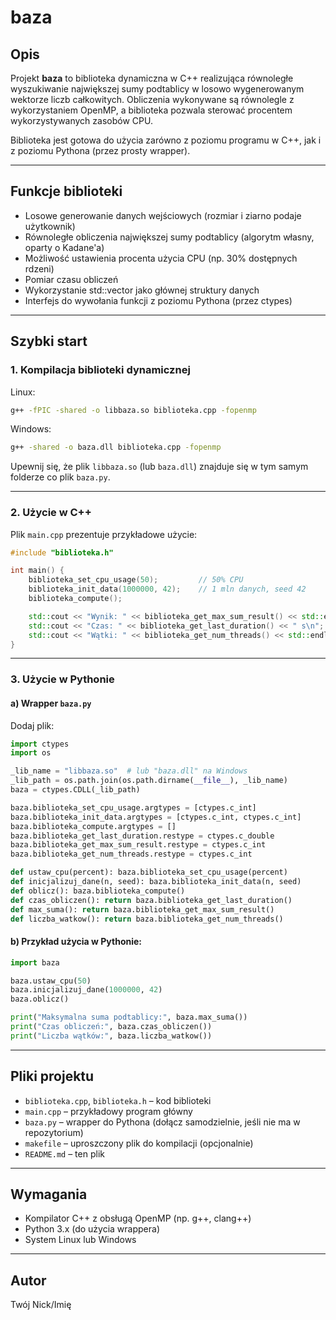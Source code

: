 # baza

## Opis

Projekt **baza** to biblioteka dynamiczna w C++ realizująca równoległe wyszukiwanie największej sumy podtablicy w losowo wygenerowanym wektorze liczb całkowitych. Obliczenia wykonywane są równolegle z wykorzystaniem OpenMP, a biblioteka pozwala sterować procentem wykorzystywanych zasobów CPU.

Biblioteka jest gotowa do użycia zarówno z poziomu programu w C++, jak i z poziomu Pythona (przez prosty wrapper).

---

## Funkcje biblioteki

- Losowe generowanie danych wejściowych (rozmiar i ziarno podaje użytkownik)
- Równoległe obliczenia największej sumy podtablicy (algorytm własny, oparty o Kadane'a)
- Możliwość ustawienia procenta użycia CPU (np. 30% dostępnych rdzeni)
- Pomiar czasu obliczeń
- Wykorzystanie std::vector jako głównej struktury danych
- Interfejs do wywołania funkcji z poziomu Pythona (przez ctypes)

---

## Szybki start

### 1. Kompilacja biblioteki dynamicznej

Linux:
```sh
g++ -fPIC -shared -o libbaza.so biblioteka.cpp -fopenmp
```
Windows:
```sh
g++ -shared -o baza.dll biblioteka.cpp -fopenmp
```

Upewnij się, że plik `libbaza.so` (lub `baza.dll`) znajduje się w tym samym folderze co plik `baza.py`.

---

### 2. Użycie w C++

Plik `main.cpp` prezentuje przykładowe użycie:  
```cpp
#include "biblioteka.h"

int main() {
    biblioteka_set_cpu_usage(50);         // 50% CPU
    biblioteka_init_data(1000000, 42);    // 1 mln danych, seed 42
    biblioteka_compute();

    std::cout << "Wynik: " << biblioteka_get_max_sum_result() << std::endl;
    std::cout << "Czas: " << biblioteka_get_last_duration() << " s\n";
    std::cout << "Wątki: " << biblioteka_get_num_threads() << std::endl;
}
```

---

### 3. Użycie w Pythonie

#### a) Wrapper `baza.py`  
Dodaj plik:
```python
import ctypes
import os

_lib_name = "libbaza.so"  # lub "baza.dll" na Windows
_lib_path = os.path.join(os.path.dirname(__file__), _lib_name)
baza = ctypes.CDLL(_lib_path)

baza.biblioteka_set_cpu_usage.argtypes = [ctypes.c_int]
baza.biblioteka_init_data.argtypes = [ctypes.c_int, ctypes.c_int]
baza.biblioteka_compute.argtypes = []
baza.biblioteka_get_last_duration.restype = ctypes.c_double
baza.biblioteka_get_max_sum_result.restype = ctypes.c_int
baza.biblioteka_get_num_threads.restype = ctypes.c_int

def ustaw_cpu(percent): baza.biblioteka_set_cpu_usage(percent)
def inicjalizuj_dane(n, seed): baza.biblioteka_init_data(n, seed)
def oblicz(): baza.biblioteka_compute()
def czas_obliczen(): return baza.biblioteka_get_last_duration()
def max_suma(): return baza.biblioteka_get_max_sum_result()
def liczba_watkow(): return baza.biblioteka_get_num_threads()
```

#### b) Przykład użycia w Pythonie:
```python
import baza

baza.ustaw_cpu(50)
baza.inicjalizuj_dane(1000000, 42)
baza.oblicz()

print("Maksymalna suma podtablicy:", baza.max_suma())
print("Czas obliczeń:", baza.czas_obliczen())
print("Liczba wątków:", baza.liczba_watkow())
```

---

## Pliki projektu

- `biblioteka.cpp`, `biblioteka.h` – kod biblioteki
- `main.cpp` – przykładowy program główny
- `baza.py` – wrapper do Pythona (dołącz samodzielnie, jeśli nie ma w repozytorium)
- `makefile` – uproszczony plik do kompilacji (opcjonalnie)
- `README.md` – ten plik

---

## Wymagania

- Kompilator C++ z obsługą OpenMP (np. g++, clang++)
- Python 3.x (do użycia wrappera)
- System Linux lub Windows

---

## Autor
Twój Nick/Imię
